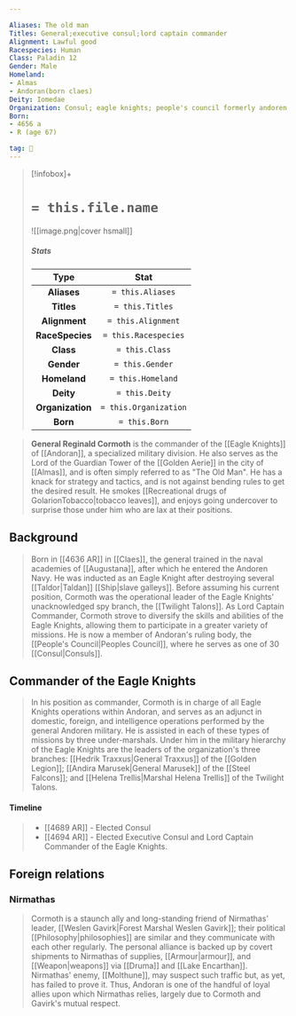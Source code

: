 ```yaml
---

Aliases: The old man
Titles: General;executive consul;lord captain commander
Alignment: Lawful good
Racespecies: Human
Class: Paladin 12
Gender: Male
Homeland:
- Almas
- Andoran(born claes)
Deity: Iomedae
Organization: Consul; eagle knights; people's council formerly andoren navy; twilight talons
Born:
- 4656 a
- R (age 67)

tag: 👤️
---
```


> [!infobox]+
> #  `= this.file.name`
> ![[image.png|cover hsmall]]
> ##### Stats
> Type | Stat |
> :---: |:---:|
> **Aliases** | `= this.Aliases` |
> **Titles** | `= this.Titles` |
> **Alignment** | `= this.Alignment` |
> **RaceSpecies** | `= this.Racespecies` |
> **Class** | `= this.Class` |
> **Gender** | `= this.Gender` |
> **Homeland** | `= this.Homeland` |
> **Deity** | `= this.Deity` |
> **Organization** | `= this.Organization` |
> **Born** | `= this.Born` |



> **General Reginald Cormoth** is the commander of the [[Eagle Knights]] of [[Andoran]], a specialized military division. He also serves as the Lord of the Guardian Tower of the [[Golden Aerie]] in the city of [[Almas]], and is often simply referred to as "The Old Man". He has a knack for strategy and tactics, and is not against bending rules to get the desired result. He smokes [[Recreational drugs of GolarionTobacco|tobacco leaves]], and enjoys going undercover to surprise those under him who are lax at their positions.



## Background

> Born in [[4636 AR]] in [[Claes]], the general trained in the naval academies of [[Augustana]], after which he entered the Andoren Navy. He was inducted as an Eagle Knight after destroying several [[Taldor|Taldan]] [[Ship|slave galleys]]. Before assuming his current position, Cormoth was the operational leader of the Eagle Knights' unacknowledged spy branch, the [[Twilight Talons]]. As Lord Captain Commander, Cormoth strove to diversify the skills and abilities of the Eagle Knights, allowing them to participate in a greater variety of missions. He is now a member of Andoran's ruling body, the [[People's Council|Peoples Council]], where he serves as one of 30 [[Consul|Consuls]].


## Commander of the Eagle Knights

> In his position as commander, Cormoth is in charge of all Eagle Knights operations within Andoran, and serves as an adjunct in domestic, foreign, and intelligence operations performed by the general Andoren military. He is assisted in each of these types of missions by three under-marshals. Under him in the military hierarchy of the Eagle Knights are the leaders of the organization's three branches: [[Hedrik Traxxus|General Traxxus]] of the [[Golden Legion]]; [[Andira Marusek|General Marusek]] of the [[Steel Falcons]]; and [[Helena Trellis|Marshal Helena Trellis]] of the Twilight Talons.


#### Timeline

> - [[4689 AR]] - Elected Consul
> - [[4694 AR]] - Elected Executive Consul and Lord Captain Commander of the Eagle Knights.

## Foreign relations


### Nirmathas

> Cormoth is a staunch ally and long-standing friend of Nirmathas' leader, [[Weslen Gavirk|Forest Marshal Weslen Gavirk]]; their political [[Philosophy|philosophies]] are similar and they communicate with each other regularly. The personal alliance is backed up by covert shipments to Nirmathas of supplies, [[Armour|armour]], and [[Weapon|weapons]] via [[Druma]] and [[Lake Encarthan]]. Nirmathas' enemy, [[Molthune]], may suspect such traffic but, as yet, has failed to prove it. Thus, Andoran is one of the handful of loyal allies upon which Nirmathas relies, largely due to Cormoth and Gavirk's mutual respect.








